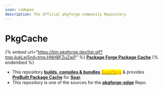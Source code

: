 ```yaml
---
icon: codepen
description: The Official pkgforge-community Repository
---
```


# PkgCache

{% embed url="https://bin.pkgforge.dev/list.gif?tmp.jlukLej5nd=tmp.HNHBFZuZwP" %}
[**Package Forge Package Cache**](https://github.com/pkgforge/pkgcache)
{% endembed %}

* This repository [**builds, compiles & bundles**](https://github.com/pkgforge/pkgcache/actions) [<mark style="color:orange;">**SoarPkgs**</mark>](../soarpkgs/)  & provides [**PreBuilt Package Cache**](cache.md)  for  [**Soar**](https://github.com/pkgforge/soar)**.**
* This repository is one of the sources for the [**pkgforge-edge**](../../../../repositories/pkgforge-edge/) Repo.
